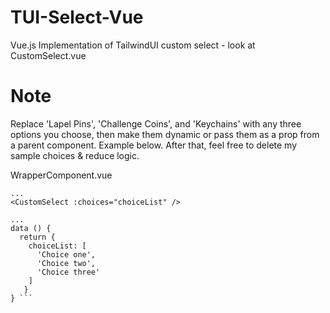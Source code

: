 # TUI-Select-Vue
Vue.js Implementation of TailwindUI custom select - look at CustomSelect.vue 

# Note
Replace 'Lapel Pins', 'Challenge Coins', and 'Keychains' with any three options you choose, then make them dynamic or pass them as a prop from a parent component. Example below. After that, feel free to delete my sample choices & reduce logic.

WrapperComponent.vue
```
...
<CustomSelect :choices="choiceList" />

...
data () {
  return {
    choiceList: [
      'Choice one',
      'Choice two',
      'Choice three'
    ]
   }
} ```
